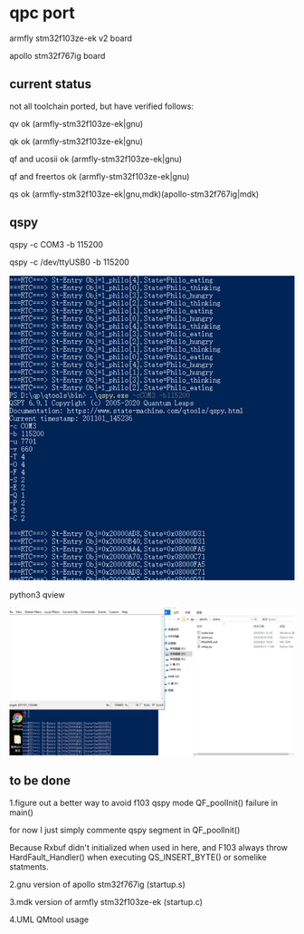 # qpc port 

armfly stm32f103ze-ek v2 board

apollo stm32f767ig board

## current status
not all toolchain ported, but have verified follows:

qv ok (armfly-stm32f103ze-ek|gnu)

qk ok (armfly-stm32f103ze-ek|gnu)

qf and ucosii ok (armfly-stm32f103ze-ek|gnu)

qf and freertos ok (armfly-stm32f103ze-ek|gnu)

qs ok (armfly-stm32f103ze-ek|gnu,mdk)(apollo-stm32f767ig|mdk)

## qspy

qspy -c COM3 -b 115200

qspy -c /dev/ttyUSB0 -b 115200

![](doc/qspy.png)

python3 qview

![](doc/qview.png)

## to be done
1.figure out a better way to avoid f103 qspy mode QF_poolInit() failure in main()

  for now I just simply commente qspy segment in QF_poolInit()

  Because Rxbuf didn't initialized when used in here, and F103 always throw HardFault_Handler() when executing QS_INSERT_BYTE() or somelike statments.

2.gnu version of apollo stm32f767ig (startup.s)

3.mdk version of armfly stm32f103ze-ek (startup.c)

4.UML QMtool usage




